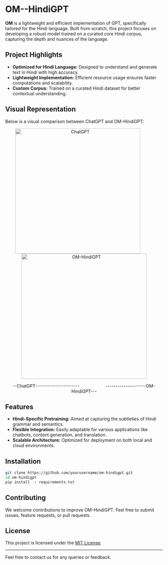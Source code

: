 # OM--HindiGPT

**OM** is a lightweight and efficient implementation of GPT, specifically tailored for the Hindi language. Built from scratch, this project focuses on developing a robust model trained on a curated core Hindi corpus, capturing the depth and nuances of the language.

## Project Highlights
- **Optimized for Hindi Language:** Designed to understand and generate text in Hindi with high accuracy.
- **Lightweight Implementation:** Efficient resource usage ensures faster computations and scalability.
- **Custom Corpus:** Trained on a curated Hindi dataset for better contextual understanding.

## Visual Representation
Below is a visual comparison between ChatGPT and OM-HindiGPT:
<p align="center">
  <img src="https://github.com/user-attachments/assets/66e793f6-9604-4e0c-be07-de3b4793d5e4" alt="ChatGPT" width="400" style="display:inline-block; margin-right: 40px;">
  <img src="https://github.com/user-attachments/assets/bd455e6b-39bc-493f-9c94-288cb154eb4f" alt="OM-HindiGPT" width="400" style="display:inline-block;">
</p>
<p align="center">
  <span>--ChatGPT----------------------</span> <!-- Added below the first image -->
  <span style="margin-left: 80px;">--------------------OM-HindiGPT---</span> <!-- Added below the second image with some gap -->
</p>


## Features
- **Hindi-Specific Pretraining:** Aimed at capturing the subtleties of Hindi grammar and semantics.
- **Flexible Integration:** Easily adaptable for various applications like chatbots, content generation, and translation.
- **Scalable Architecture:** Optimized for deployment on both local and cloud environments.

## Installation
```bash
git clone https://github.com/yourusername/om-hindigpt.git
cd om-hindigpt
pip install -r requirements.txt
```

## Contributing
We welcome contributions to improve OM-HindiGPT. Feel free to submit issues, feature requests, or pull requests.

## License
This project is licensed under the [MIT License](LICENSE).

---

Feel free to contact us for any queries or feedback.

